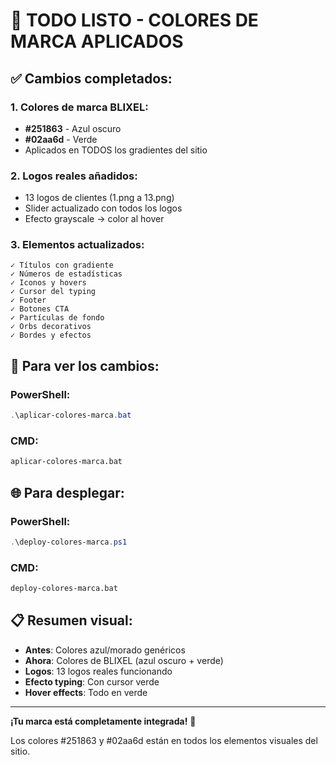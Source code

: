 # 🎨 TODO LISTO - COLORES DE MARCA APLICADOS

## ✅ Cambios completados:

### 1. **Colores de marca BLIXEL:**
- **#251863** - Azul oscuro
- **#02aa6d** - Verde
- Aplicados en TODOS los gradientes del sitio

### 2. **Logos reales añadidos:**
- 13 logos de clientes (1.png a 13.png)
- Slider actualizado con todos los logos
- Efecto grayscale → color al hover

### 3. **Elementos actualizados:**
```
✓ Títulos con gradiente
✓ Números de estadísticas
✓ Iconos y hovers
✓ Cursor del typing
✓ Footer
✓ Botones CTA
✓ Partículas de fondo
✓ Orbs decorativos
✓ Bordes y efectos
```

## 🚀 Para ver los cambios:

### PowerShell:
```powershell
.\aplicar-colores-marca.bat
```

### CMD:
```cmd
aplicar-colores-marca.bat
```

## 🌐 Para desplegar:

### PowerShell:
```powershell
.\deploy-colores-marca.ps1
```

### CMD:
```cmd
deploy-colores-marca.bat
```

## 📋 Resumen visual:

- **Antes**: Colores azul/morado genéricos
- **Ahora**: Colores de BLIXEL (azul oscuro + verde)
- **Logos**: 13 logos reales funcionando
- **Efecto typing**: Con cursor verde
- **Hover effects**: Todo en verde

---

**¡Tu marca está completamente integrada!** 🎉

Los colores #251863 y #02aa6d están en todos los elementos visuales del sitio.
